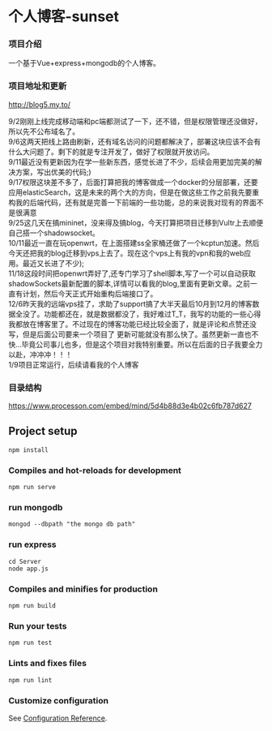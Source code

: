 # 个人博客-sunset

### 项目介绍
一个基于Vue+express+mongodb的个人博客。


### 项目地址和更新
http://blog5.my.to/ 

9/2刚刚上线完成移动端和pc端都测试了一下，还不错，但是权限管理还没做好，所以先不公布域名了。  
9/6这两天把线上路由刷新，还有域名访问的问题都解决了，部署这块应该不会有什么大问题了。剩下的就是专注开发了，做好了权限就开放访问。  
9/11最近没有更新因为在学一些新东西，感觉长进了不少，后续会用更加完美的解决方案，写出优美的代码;)  
9/17权限这块差不多了，后面打算把我的博客做成一个docker的分层部署，还要应用elasticSearch，这是未来的两个大的方向，但是在做这些工作之前我先要重构我的后端代码，还有就是完善一下前端的一些功能，总的来说我对现有的界面不是很满意  
9/25这几天在搞mininet，没来得及搞blog，今天打算把项目迁移到Vultr上去顺便自己搭一个shadowsocket。  
10/11最近一直在玩openwrt，在上面搭建ss全家桶还做了一个kcptun加速。然后今天还把我的blog迁移到vps上去了。现在这个vps上有我的vpn和我的web应用。最近又长进了不少);  
11/18这段时间把openwrt弄好了,还专门学习了shell脚本,写了一个可以自动获取shadowSockets最新配置的脚本,详情可以看我的blog,里面有更新文章。之前一直有计划，然后今天正式开始重构后端接口了。  
12/6昨天我的远端vps挂了，求助了support搞了大半天最后10月到12月的博客数据全没了。功能都还在，就是数据都没了，我好难过T_T，我写的功能的一些心得我都放在博客里了。不过现在的博客功能已经比较全面了，就是评论和点赞还没写，但是后面公司要来一个项目了 更新可能就没有那么快了。虽然更新一直也不快...毕竟公司事儿也多，但是这个项目对我特别重要。所以在后面的日子我要全力以赴，冲冲冲！！！  
1/9项目正常运行，后续请看我的个人博客



### 目录结构
https://www.processon.com/embed/mind/5d4b88d3e4b02c6fb787d627

## Project setup
```
npm install
```

### Compiles and hot-reloads for development
```
npm run serve
```

### run mongodb
```
mongod --dbpath "the mongo db path"
```

### run express
 ```
 cd Server
 node app.js
 ```

### Compiles and minifies for production
```
npm run build
```

### Run your tests
```
npm run test
```

### Lints and fixes files
```
npm run lint
```

### Customize configuration
See [Configuration Reference](https://cli.vuejs.org/config/).
